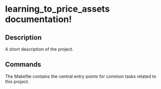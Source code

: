 # learning_to_price_assets documentation!

## Description

A short description of the project.

## Commands

The Makefile contains the central entry points for common tasks related to this project.

